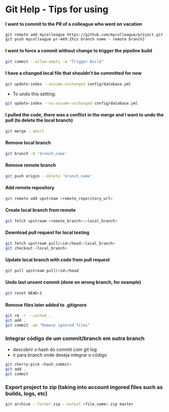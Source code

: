 # Git Help - Tips for using

#### I want to commit to the PR of a colleague who went on vacation
```
git remote add mycolleague https://github.com/mycolleague/project.git
git push mycolleague pr-449:{his branch name - remote branch}
```

#### I want to force a commit without change to trigger the pipeline build
```sh
git commit --allow-empty -m "Trigger Build"
```

#### I have a changed local file that shouldn't be committed for now

```sh
git update-index --assume-unchanged config/database.yml
```
* To undo this setting:
```sh
git update-index --no-assume-unchanged config/database.yml
```

#### I pulled the code, there was a conflict in the merge and I want to undo the pull (to delete the local branch)

```sh
git merge --abort
```

#### Remove local branch

```sh
git branch -D 'branch_name'
```

#### Remove remote branch

```sh
git push origin --delete 'branch_name'
```

#### Add remote repository

```sh
git remote add upstream <remote_reporitory_url>
```

#### Create local branch from remote

```sh
git fetch upstream <remote_branch>:<local_branch>
```

#### Download pull request for local testing

```sh
git fetch upstream pull/<id>/head:<local_branch>
git checkout <local_branch>
```

#### Update local branch with code from pull request

```sh
git pull upstream pull/<id>/head
```

#### Undo last unsent commit (done on wrong branch, for example)

```sh
git reset HEAD~1
```

#### Remove files later added to .gitignore

```sh
git rm -r --cached . 
git add .
git commit -am "Remove ignored files"
```

### Integrar código de um commit/branch em outra branch
* descobrir o hash do commit com git log
* ir para branch onde deseja integrar o código

```sh
git cherry-pick <hash_commit>
git add .
git commit
```

### Export project to zip (taking into account ingored files such as builds, logs, etc)

```sh
git archive --format zip --output <file_name>.zip master
```

